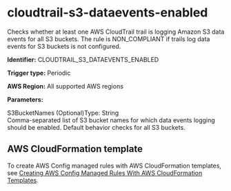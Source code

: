 # cloudtrail\-s3\-dataevents\-enabled<a name="cloudtrail-s3-dataevents-enabled"></a>

Checks whether at least one AWS CloudTrail trail is logging Amazon S3 data events for all S3 buckets\. The rule is NON\_COMPLIANT if trails log data events for S3 buckets is not configured\. 

**Identifier:** CLOUDTRAIL\_S3\_DATAEVENTS\_ENABLED

**Trigger type:** Periodic

**AWS Region:** All supported AWS regions

**Parameters:**

S3BucketNames \(Optional\)Type: String  
Comma\-separated list of S3 bucket names for which data events logging should be enabled\. Default behavior checks for all S3 buckets\.

## AWS CloudFormation template<a name="w26aac11c31c17b7c51c15"></a>

To create AWS Config managed rules with AWS CloudFormation templates, see [Creating AWS Config Managed Rules With AWS CloudFormation Templates](aws-config-managed-rules-cloudformation-templates.md)\.